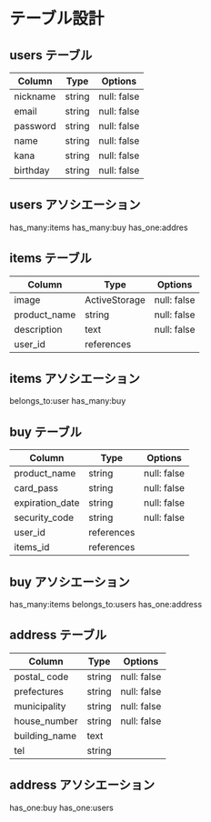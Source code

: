# テーブル設計

## users テーブル

| Column     | Type   | Options     |
| ---------- | ------ | ----------- |
| nickname   | string | null: false |
| email      | string | null: false |
| password   | string | null: false |
| name       | string | null: false |
| kana       | string | null: false |
| birthday   | string | null: false |

## users アソシエーション
has_many:items
has_many:buy
has_one:addres

## items テーブル

| Column       | Type          | Options     |
| ------------ | ------------- | ----------- |
| image        | ActiveStorage | null: false |
| product_name | string        | null: false |
| description  | text          | null: false |
| user_id      | references    |             |

## items アソシエーション
belongs_to:user
has_many:buy

## buy テーブル

| Column          | Type       | Options     |
| --------------- | -----------| ----------- |
| product_name    | string     | null: false |
| card_pass       | string     | null: false |
| expiration_date | string     | null: false |
| security_code   | string     | null: false |
| user_id         | references |             |
| items_id        | references |             |

## buy アソシエーション
has_many:items
belongs_to:users
has_one:address

## address テーブル

| Column          | Type       | Options     |
| --------------- | -----------| ----------- |
| postal_ code    | string     | null: false |
| prefectures     | string     | null: false |
| municipality    | string     | null: false |
| house_number    | string     | null: false |
| building_name   | text       |             |
| tel             | string     |             |

## address アソシエーション
has_one:buy
has_one:users
